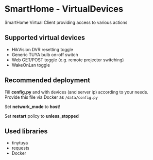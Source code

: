 # SmartHome - VirtualDevices

SmartHome Virtual Client providing access to various actions

## Supported virtual devices

* HikVision DVR resetting toggle
* Generic TUYA bulb on-off switch
* Web GET/POST toggle (e.g. remote projector switching)
* WakeOnLan toggle

## Recommended deployment

Fill **config.py** and with devices (and server ip) according to your needs. Provide this file via Docker as ```/data/config.py```

Set **network_mode** to **host**!

Set **restart** policy to **unless_stopped**

## Used libraries

* tinytuya
* requests
* Docker
